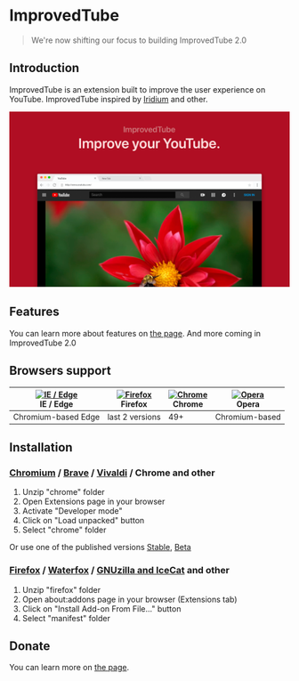# ImprovedTube

> We're now shifting our focus to building ImprovedTube 2.0

## Introduction

ImprovedTube is an extension built to improve the user experience on YouTube. ImprovedTube inspired by [Iridium](https://github.com/ParticleCore/Iridium/) and other.

![preview](assets/preview.png)

## Features

You can learn more about features on [the page](https://github.com/ImprovedTube/ImprovedTube/wiki/Features). And more coming in ImprovedTube 2.0

## Browsers support

| [<img src="https://raw.githubusercontent.com/alrra/browser-logos/master/src/edge/edge_48x48.png" alt="IE / Edge" width="24px" height="24px" />](http://godban.github.io/browsers-support-badges/)</br>IE / Edge | [<img src="https://raw.githubusercontent.com/alrra/browser-logos/master/src/firefox/firefox_48x48.png" alt="Firefox" width="24px" height="24px" />](http://godban.github.io/browsers-support-badges/)</br>Firefox | [<img src="https://raw.githubusercontent.com/alrra/browser-logos/master/src/chrome/chrome_48x48.png" alt="Chrome" width="24px" height="24px" />](http://godban.github.io/browsers-support-badges/)</br>Chrome | [<img src="https://raw.githubusercontent.com/alrra/browser-logos/master/src/opera/opera_48x48.png" alt="Opera" width="24px" height="24px" />](http://godban.github.io/browsers-support-badges/)</br>Opera |
| --------- | --------- | --------- | --------- |
| Chromium-based Edge| last 2 versions| 49+| Chromium-based

## Installation

### [Chromium](https://www.chromium.org/) / [Brave](https://brave.com/) / [Vivaldi](https://vivaldi.com/) / Chrome and other
1. Unzip "chrome" folder
2. Open Extensions page in your browser
3. Activate "Developer mode"
4. Click on "Load unpacked" button
5. Select "chrome" folder

Or use one of the published versions [Stable](https://chrome.google.com/webstore/detail/improve-youtube-open-sour/bnomihfieiccainjcjblhegjgglakjdd), [Beta](https://chrome.google.com/webstore/detail/improvedtube-youtube-exte/lodjfjlkodalimdjgncejhkadjhacgki)

### [Firefox](https://www.mozilla.org/firefox) / [Waterfox](https://www.waterfox.net/) / [GNUzilla and IceCat](https://www.gnu.org/software/gnuzilla/) and other
1. Unzip "firefox" folder
2. Open about:addons page in your browser (Extensions tab)
3. Click on "Install Add-on From File..." button
4. Select "manifest" folder

## Donate

You can learn more on [the page](http://improvedtube.com/donate).

